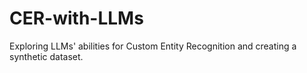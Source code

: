 # CER-with-LLMs
Exploring LLMs' abilities for Custom Entity Recognition and creating a synthetic dataset.

